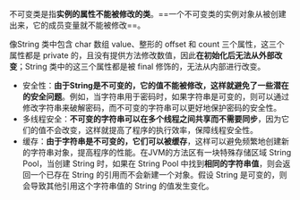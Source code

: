不可变类是指**实例的属性不能被修改的类**。==一个不可变类的实例对象从被创建出来，它的成员变量就不能被修改==。

像String 类中包含 char 数组 value、整形的 offset 和 count 三个属性，这三个属性都是 private 的，且没有提供方法修改数值，因此**在初始化后无法从外部改变**；String 类中的这三个属性都是被 final 修饰的，无法从内部进行改变。
- 安全性：**由于String是不可变的，它的值不能被修改，这样就避免了一些潜在的安全问题**。例如，当字符串用于密码时，如果字符串是可变的，则可以通过修改字符串来破解密码，而不可变的字符串可以更好地保护密码的安全性。
- 多线程安全：**不可变的字符串可以在多个线程之间共享而不需要同步**，因为它们的值不会改变，这样就提高了程序的执行效率，保障线程安全性。
- 缓存：**由于字符串是不可变的，它们可以被缓存**，这样可以避免频繁地创建新的字符串对象，提高程序的性能。在JVM的方法区有一块特殊存储区域 String Pool，当创建 String 时，如果在 String Pool 中找到**相同的字符串值**，则会返回一个已存在 String 的引用而不会新建一个对象。假设 String 是可变的，则会导致其他引用这个字符串值的 String 的值发生变化。






 